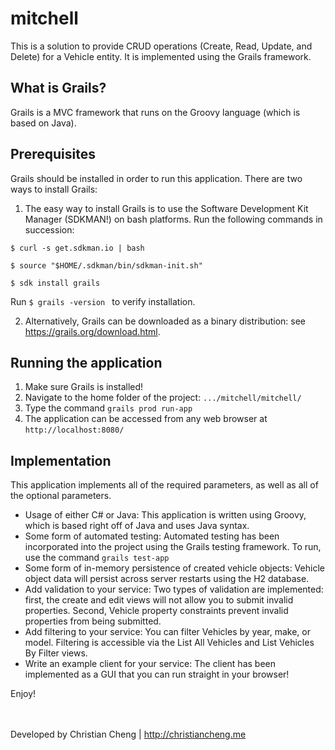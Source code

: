 # mitchell
This is a solution to provide CRUD operations (Create, Read, Update, and Delete) for a Vehicle entity. It is implemented using the Grails framework.

## What is Grails?
Grails is a MVC framework that runs on the Groovy language (which is based on Java).

## Prerequisites
Grails should be installed in order to run this application. There are two ways to install Grails:

1. The easy way to install Grails is to use the Software Development Kit Manager (SDKMAN!) on bash platforms. Run the following commands in succession:

  <code>$ curl -s get.sdkman.io | bash</code>

  <code>$ source "$HOME/.sdkman/bin/sdkman-init.sh"</code>

  <code>$ sdk install grails</code>

  Run <code>$ grails -version </code> to verify installation.

2. Alternatively, Grails can be downloaded as a binary distribution: see https://grails.org/download.html.

## Running the application
1. Make sure Grails is installed!
2. Navigate to the home folder of the project: <code>.../mitchell/mitchell/</code>
3. Type the command <code>grails prod run-app</code>
4. The application can be accessed from any web browser at <code>http://localhost:8080/</code>

## Implementation
This application implements all of the required parameters, as well as all of the optional parameters.
* Usage of either C# or Java: This application is written using Groovy, which is based right off of Java and uses Java syntax.
* Some form of automated testing: Automated testing has been incorporated into the project using the Grails testing framework. To run, use the command <code>grails     test-app</code>
* Some form of in-memory persistence of created vehicle objects: Vehicle object data will persist across server restarts using the H2 database.
* Add validation to your service: Two types of validation are implemented: first, the create and edit views will not allow you to submit invalid properties. Second, Vehicle property constraints prevent invalid properties from being submitted.
* Add filtering to your service: You can filter Vehicles by year, make, or model. Filtering is accessible via the List All Vehicles and List Vehicles By Filter views.
* Write an example client for your service: The client has been implemented as a GUI that you can run straight in your browser!

Enjoy!


<br/><br/>
Developed by Christian Cheng | http://christiancheng.me
